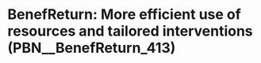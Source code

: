 # BenefReturn: __More efficient use of resources and tailored interventions__ (PBN__BenefReturn_413)

